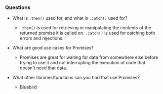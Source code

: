 ### Questions

* What is `.then()` used for, and what is `.catch()` used for?

  * `.then()` is used for retrieving or manipulating the contents of the returned promise it is called on. `.catch()` is used for catching both errors and rejections.

* What are good use cases for Promises?

  * Promises are great for waiting for data from somewhere else before trying to use it and not interrupting the execution of code that doesn't need that data.

* What other libraries/functions can you find that use Promises?

  * Bluebird